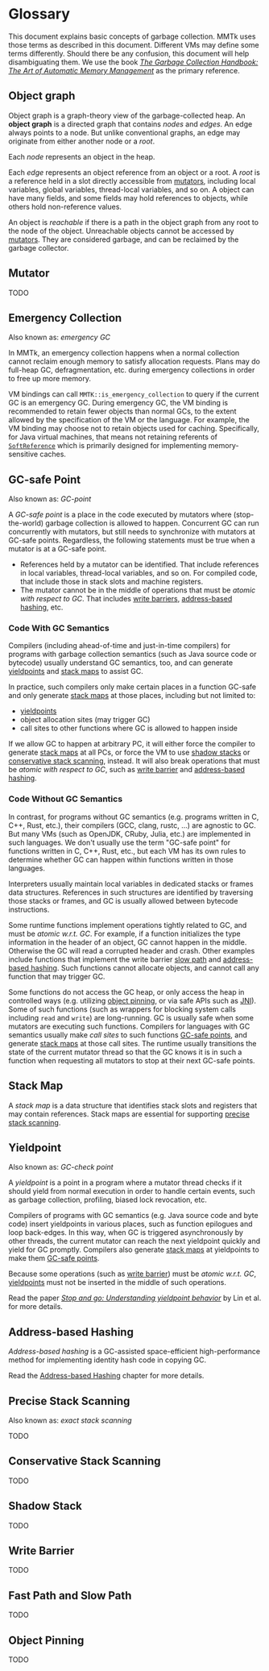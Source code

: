 # Glossary

This document explains basic concepts of garbage collection.  MMTk uses those terms as described in
this document.  Different VMs may define some terms differently.  Should there be any confusion,
this document will help disambiguating them.  We use the book [*The Garbage Collection Handbook: The
Art of Automatic Memory Management*][GCHandbook] as the primary reference.

[GCHandbook]: https://gchandbook.org/

## Object graph

Object graph is a graph-theory view of the garbage-collected heap.  An **object graph** is a
directed graph that contains *nodes* and *edges*.  An edge always points to a node.  But unlike
conventional graphs, an edge may originate from either another node or a *root*.

Each *node* represents an object in the heap.

Each *edge* represents an object reference from an object or a root.  A *root* is a reference held
in a slot directly accessible from [mutators], including local variables, global variables,
thread-local variables, and so on.  A object can have many fields, and some fields may hold
references to objects, while others hold non-reference values.

An object is *reachable* if there is a path in the object graph from any root to the node of the
object.  Unreachable objects cannot be accessed by [mutators].  They are considered
garbage, and can be reclaimed by the garbage collector.

## Mutator

[mutator]: #mutator
[mutators]: #mutator

TODO

## Emergency Collection

Also known as: *emergency GC*

In MMTk, an emergency collection happens when a normal collection cannot reclaim enough memory to
satisfy allocation requests.  Plans may do full-heap GC, defragmentation, etc. during emergency
collections in order to free up more memory.

VM bindings can call `MMTK::is_emergency_collection` to query if the current GC is an emergency GC.
During emergency GC, the VM binding is recommended to retain fewer objects than normal GCs, to the
extent allowed by the specification of the VM or the language.  For example, the VM binding may
choose not to retain objects used for caching.  Specifically, for Java virtual machines, that means
not retaining referents of [`SoftReference`][java-soft-ref] which is primarily designed for
implementing memory-sensitive caches.

[java-soft-ref]: https://docs.oracle.com/en/java/javase/21/docs/api/java.base/java/lang/ref/SoftReference.html

## GC-safe Point

[GC-safe point]: #gc-safe-point
[GC-safe points]: #gc-safe-point

Also known as: *GC-point*

A *GC-safe point* is a place in the code executed by mutators where (stop-the-world) garbage
collection is allowed to happen.  Concurrent GC can run concurrently with mutators, but still needs
to synchronize with mutators at GC-safe points.  Regardless, the following statements must be true
when a mutator is at a GC-safe point.

-   References held by a mutator can be identified.  That include references in local variables,
    thread-local variables, and so on.  For compiled code, that include those in stack slots and
    machine registers.
-   The mutator cannot be in the middle of operations that must be *atomic with respect to GC*.
    That includes [write barriers], [address-based hashing], etc.

### Code With GC Semantics

Compilers (including ahead-of-time and just-in-time compilers) for programs with garbage collection
semantics (such as Java source code or bytecode) usually understand GC semantics, too, and can
generate [yieldpoints] and [stack maps] to assist GC.

In practice, such compilers only make certain places in a function GC-safe and only generate [stack
maps] at those places, including but not limited to:

-   [yieldpoints]
-   object allocation sites (may trigger GC)
-   call sites to other functions where GC is allowed to happen inside

If we allow GC to happen at arbitrary PC, it will either force the compiler to generate [stack maps]
at all PCs, or force the VM to use [shadow stacks] or [conservative stack scanning], instead.  It
will also break operations that must be *atomic with respect to GC*, such as [write barrier] and
[address-based hashing].

### Code Without GC Semantics

In contrast, for programs without GC semantics (e.g. programs written in C, C++, Rust, etc.), their
compilers (GCC, clang, rustc, ...) are agnostic to GC.  But many VMs (such as OpenJDK, CRuby, Julia,
etc.) are implemented in such languages.  We don't usually use the term "GC-safe point" for
functions written in C, C++, Rust, etc., but each VM has its own rules to determine whether GC can
happen within functions written in those languages.

Interpreters usually maintain local variables in dedicated stacks or frames data structures.
References in such structures are identified by traversing those stacks or frames, and GC is usually
allowed between bytecode instructions.

Some runtime functions implement operations tightly related to GC, and must be *atomic w.r.t. GC*.
For example, if a function initializes the type information in the header of an object, GC cannot
happen in the middle.  Otherwise the GC will read a corrupted header and crash.  Other examples
include functions that implement the write barrier [slow path] and [address-based hashing].  Such
functions cannot allocate objects, and cannot call any function that may trigger GC.

Some functions do not access the GC heap, or only access the heap in controlled ways (e.g. utilizing
[object pinning], or via safe APIs such as [JNI]).  Some of such functions (such as wrappers for
blocking system calls including `read` and `write`) are long-running.  GC is usually safe when some
mutators are executing such functions.  Compilers for languages with GC semantics usually make *call
sites* to such functions [GC-safe points], and generate [stack maps] at those call sites.  The
runtime usually transitions the state of the current mutator thread so that the GC knows it is in
such a function when requesting all mutators to stop at their next GC-safe points.

[JNI]: https://docs.oracle.com/en/java/javase/21/docs/specs/jni/index.html

## Stack Map

[stack map]: #stack-map
[stack maps]: #stack-map

A *stack map* is a data structure that identifies stack slots and registers that may contain
references.  Stack maps are essential for supporting [precise stack scanning].

## Yieldpoint

[yieldpoint]: #yieldpoint
[yieldpoints]: #yieldpoint

Also known as: *GC-check point*

A *yieldpoint* is a point in a program where a mutator thread checks if it should yield from normal
execution in order to handle certain events, such as garbage collection, profiling, biased lock
revocation, etc.

Compilers of programs with GC semantics (e.g. Java source code and byte code) insert yieldpoints in
various places, such as function epilogues and loop back-edges.  In this way, when GC is triggered
asynchronously by other threads, the current mutator can reach the next yieldpoint quickly and yield
for GC promptly.  Compilers also generate [stack maps] at yieldpoints to make them [GC-safe points].

Because some operations (such as [write barrier]) must be *atomic w.r.t. GC*, [yieldpoints] must not
be inserted in the middle of such operations.

Read the paper [*Stop and go: Understanding yieldpoint behavior*][LWB+15] by Lin et al. for more
details.

[LWB+15]: https://dl.acm.org/doi/10.1145/2754169.2754187

## Address-based Hashing

[address-based hashing]: #address-based-hashing

*Address-based hashing* is a GC-assisted space-efficient high-performance method for implementing
identity hash code in copying GC.

Read the [Address-based Hashing](portingguide/concerns/address-based-hashing.md) chapter for more
details.

## Precise Stack Scanning

[precise stack scanning]: #precise-stack-scanning

Also known as: *exact stack scanning*

TODO

## Conservative Stack Scanning

[conservative stack scanning]: #conservative-stack-scanning

TODO

## Shadow Stack

[shadow stack]: #shadow-stack
[shadow stacks]: #shadow-stack

TODO

## Write Barrier

[write barrier]: #write-barrier
[write barriers]: #write-barrier

TODO

## Fast Path and Slow Path

[fast path]: #fast-path-and-slow-path
[slow path]: #fast-path-and-slow-path

TODO

## Object Pinning

[object pinning]: #object-pinning

TODO

<!--
vim: tw=100 ts=4 sw=4 sts=4 et
-->
